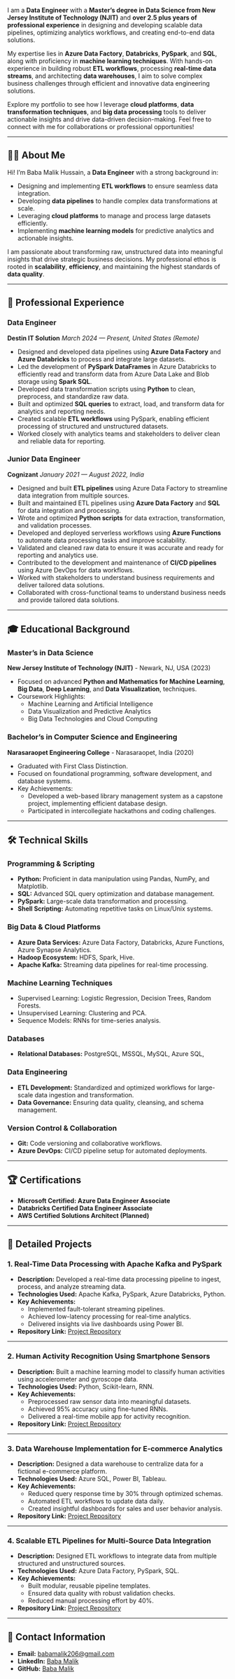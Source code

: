 I am a **Data Engineer** with a **Master’s degree in Data Science from New Jersey Institute of Technology (NJIT)** and **over 2.5 plus years of professional experience** in designing and developing scalable data pipelines, optimizing analytics workflows, and creating end-to-end data solutions.

My expertise lies in **Azure Data Factory**, **Databricks**, **PySpark**, and **SQL**, along with proficiency in **machine learning techniques**. With hands-on experience in building robust **ETL workflows**, processing **real-time data streams**, and architecting **data warehouses**, I aim to solve complex business challenges through efficient and innovative data engineering solutions.

Explore my portfolio to see how I leverage **cloud platforms**, **data transformation techniques**, and **big data processing** tools to deliver actionable insights and drive data-driven decision-making. Feel free to connect with me for collaborations or professional opportunities!

---

## 🧑‍💻 About Me

Hi! I’m Baba Malik Hussain, a **Data Engineer** with a strong background in:
- Designing and implementing **ETL workflows** to ensure seamless data integration.
- Developing **data pipelines** to handle complex data transformations at scale.
- Leveraging **cloud platforms** to manage and process large datasets efficiently.
- Implementing **machine learning models** for predictive analytics and actionable insights.

I am passionate about transforming raw, unstructured data into meaningful insights that drive strategic business decisions. My professional ethos is rooted in **scalability**, **efficiency**, and maintaining the highest standards of **data quality**.

---

## 💼 **Professional Experience**

### **Data Engineer**
**Destin IT Solution**
*March 2024 — Present, United States (Remote)*
- Designed and developed data pipelines using **Azure Data Factory** and **Azure Databricks** to process and integrate large datasets.
- Led the development of **PySpark DataFrames** in Azure Databricks to efficiently read and transform data from Azure Data Lake and Blob storage using **Spark SQL**.
- Developed data transformation scripts using **Python** to clean, preprocess, and standardize raw data.
- Built and optimized **SQL queries** to extract, load, and transform data for analytics and reporting needs.
- Created scalable **ETL workflows** using PySpark, enabling efficient processing of structured and unstructured datasets.
- Worked closely with analytics teams and stakeholders to deliver clean and reliable data for reporting.

### **Junior Data Engineer**
**Cognizant**
*January 2021 — August 2022, India*
- Designed and built **ETL pipelines** using Azure Data Factory to streamline data integration from multiple sources.
- Built and maintained ETL pipelines using **Azure Data Factory** and **SQL** for data integration and processing.
- Wrote and optimized **Python scripts** for data extraction, transformation, and validation processes.
- Developed and deployed serverless workflows using **Azure Functions** to automate data processing tasks and improve scalability.
- Validated and cleaned raw data to ensure it was accurate and ready for reporting and analytics use.
- Contributed to the development and maintenance of **CI/CD pipelines** using Azure DevOps for data workflows.
- Worked with stakeholders to understand business requirements and deliver tailored data solutions.
- Collaborated with cross-functional teams to understand business needs and provide tailored data solutions.

---


## 🎓 **Educational Background**

### **Master’s in Data Science**
**New Jersey Institute of Technology (NJIT)** - Newark, NJ, USA (2023)
- Focused on advanced **Python and Mathematics for Machine Learning**, **Big Data**, **Deep Learning**,  and  **Data Visualization**,  techniques.
- Coursework Highlights:
  - Machine Learning and Artificial Intelligence
  - Data Visualization and Predictive Analytics
  - Big Data Technologies and Cloud Computing

    
### **Bachelor’s in Computer Science and Engineering**
**Narasaraopet Engineering College** - Narasaraopet, India (2020)
- Graduated with First Class Distinction.
- Focused on foundational programming, software development, and database systems.
- Key Achievements:
  - Developed a web-based library management system as a capstone project, implementing efficient database design.
  - Participated in intercollegiate hackathons and coding challenges.

---



## 🛠️ **Technical Skills**

### **Programming & Scripting**
- **Python:** Proficient in data manipulation using Pandas, NumPy, and Matplotlib.
- **SQL:** Advanced SQL query optimization and database management.
- **PySpark:** Large-scale data transformation and processing.
- **Shell Scripting:** Automating repetitive tasks on Linux/Unix systems.

### **Big Data & Cloud Platforms**
- **Azure Data Services:** Azure Data Factory, Databricks, Azure Functions, Azure Synapse Analytics.
- **Hadoop Ecosystem:** HDFS, Spark, Hive.
- **Apache Kafka:** Streaming data pipelines for real-time processing.

### **Machine Learning Techniques**
- Supervised Learning: Logistic Regression, Decision Trees, Random Forests.
- Unsupervised Learning: Clustering and PCA.
- Sequence Models: RNNs for time-series analysis.

### **Databases**
- **Relational Databases:** PostgreSQL, MSSQL, MySQL, Azure SQL,

### **Data Engineering**
- **ETL Development:** Standardized and optimized workflows for large-scale data ingestion and transformation.
- **Data Governance:** Ensuring data quality, cleansing, and schema management.

### **Version Control & Collaboration**
- **Git:** Code versioning and collaborative workflows.
- **Azure DevOps:** CI/CD pipeline setup for automated deployments.

---

## 🏆 **Certifications**

- **Microsoft Certified: Azure Data Engineer Associate**
- **Databricks Certified Data Engineer Associate**
- **AWS Certified Solutions Architect (Planned)**

---


## 📂 **Detailed Projects**

### 1. **Real-Time Data Processing with Apache Kafka and PySpark**
   - **Description:** Developed a real-time data processing pipeline to ingest, process, and analyze streaming data.
   - **Technologies Used:** Apache Kafka, PySpark, Azure Databricks, Python.
   - **Key Achievements:**
     - Implemented fault-tolerant streaming pipelines.
     - Achieved low-latency processing for real-time analytics.
     - Delivered insights via live dashboards using Power BI.
   - **Repository Link:** [Project Repository](#)

---

### 2. **Human Activity Recognition Using Smartphone Sensors**
   - **Description:** Built a machine learning model to classify human activities using accelerometer and gyroscope data.
   - **Technologies Used:** Python, Scikit-learn, RNN.
   - **Key Achievements:**
     - Preprocessed raw sensor data into meaningful datasets.
     - Achieved 95% accuracy using fine-tuned RNNs.
     - Delivered a real-time mobile app for activity recognition.
   - **Repository Link:** [Project Repository](#)

---

### 3. **Data Warehouse Implementation for E-commerce Analytics**
   - **Description:** Designed a data warehouse to centralize data for a fictional e-commerce platform.
   - **Technologies Used:** Azure SQL, Power BI, Tableau.
   - **Key Achievements:**
     - Reduced query response time by 30% through optimized schemas.
     - Automated ETL workflows to update data daily.
     - Created insightful dashboards for sales and user behavior analysis.
   - **Repository Link:** [Project Repository](#)

---

### 4. **Scalable ETL Pipelines for Multi-Source Data Integration**
   - **Description:** Designed ETL workflows to integrate data from multiple structured and unstructured sources.
   - **Technologies Used:** Azure Data Factory, PySpark, SQL.
   - **Key Achievements:**
     - Built modular, reusable pipeline templates.
     - Ensured data quality with robust validation checks.
     - Reduced manual processing effort by 40%.
   - **Repository Link:** [Project Repository](#)

---

## 📧 **Contact Information**

- **Email:** [babamalik206@gmail.com](mailto:babamalik206@gmail.com)
- **LinkedIn:** [Baba Malik](https://www.linkedin.com/in/babamalik)
- **GitHub:** [Baba Malik](https://github.com/BabaMalik)






